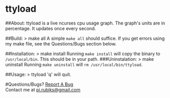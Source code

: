 ttyload
======

##About:
ttyload is a live ncurses cpu usage graph.
The graph's units are in percentage.
It updates once every second.

##Build:
	> make all
A simple `make all` should suffice.  If you get errors using my make file, see the Questions/Bugs section below.

##Installation:
	> make install
Running `make install` will copy the binary to `/usr/local/bin`.  This should be in your path.
###Uninstalation:
	> make uninstall
Running `make uninstall` will `rm /usr/local/bin/ttyload`.

##Usage:
	> ttyload
'q' will quit.

#Questions/Bugs?
[Report A Bug](https://github.com/rigel314/ttyload/issues)<br />
Contact me at <pi.rubiks@gmail.com>
